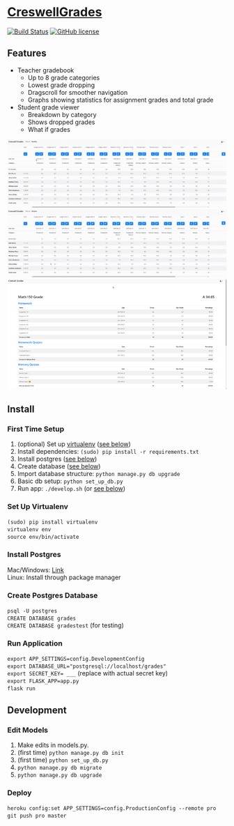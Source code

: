 # [CreswellGrades](https://creswell-grades.herokuapp.com/)

[![Build Status](https://travis-ci.com/ericz1803/CreswellGrades.svg?token=kgRjisW2saVwCyBzYyN5&branch=master)](https://travis-ci.com/ericz1803/CreswellGrades) [![GitHub license](https://img.shields.io/github/license/ericz1803/CreswellGrades)](https://github.com/ericz1803/CreswellGrades/blob/master/LICENSE.md)

## Features

- Teacher gradebook
  - Up to 8 grade categories
  - Lowest grade dropping
  - Dragscroll for smoother navigation
  - Graphs showing statistics for assignment grades and total grade
- Student grade viewer
  - Breakdown by category
  - Shows dropped grades
  - What if grades

![](static/readme/teacher.gif)
![](static/readme/graphs.gif)
![](static/readme/student.gif)

## Install
 
### First Time Setup
1. (optional) Set up [virtualenv](https://virtualenv.pypa.io/en/latest/userguide/) ([see below](#set-up-virtualenv)) 
2. Install dependencies: `(sudo) pip install -r requirements.txt`
3. Install postgres ([see below](#install-postgres))
4. Create database ([see below](#create-postgres-database))
5. Import database structure: `python manage.py db upgrade`
5. Basic db setup: `python set_up_db.py`
6. Run app: `./develop.sh` (or [see below](#run-application))

### Set Up Virtualenv
`(sudo) pip install virtualenv`  
`virtualenv env`  
`source env/bin/activate`  

### Install Postgres  
Mac/Windows: [Link](https://www.openscg.com/bigsql/postgresql/installers.jsp/)  
Linux: Install through package manager

### Create Postgres Database
`psql -U postgres`  
`CREATE DATABASE grades`  
`CREATE DATABASE gradestest` (for testing)  

### Run Application
`export APP_SETTINGS=config.DevelopmentConfig`  
`export DATABASE_URL="postgresql://localhost/grades"`  
`export SECRET_KEY= ___` (replace with actual secret key)  
`export FLASK_APP=app.py`  
`flask run`

## Development

### Edit Models
1. Make edits in models.py.
2. (first time) `python manage.py db init`
3. (first time) `python set_up_db.py`
4. `python manage.py db migrate`
5. `python manage.py db upgrade`

### Deploy
`heroku config:set APP_SETTINGS=config.ProductionConfig --remote pro`  
`git push pro master`
